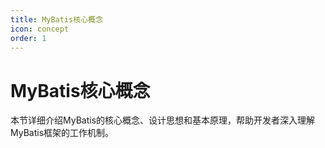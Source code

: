 ```yaml
---
title: MyBatis核心概念
icon: concept
order: 1
---
```


# MyBatis核心概念

本节详细介绍MyBatis的核心概念、设计思想和基本原理，帮助开发者深入理解MyBatis框架的工作机制。
